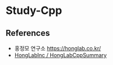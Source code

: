 # Study-Cpp

## References
- 홍정모 연구소 https://honglab.co.kr/
- [HongLabInc / HongLabCppSummary](https://github.com/HongLabInc/HongLabCppSummary)
